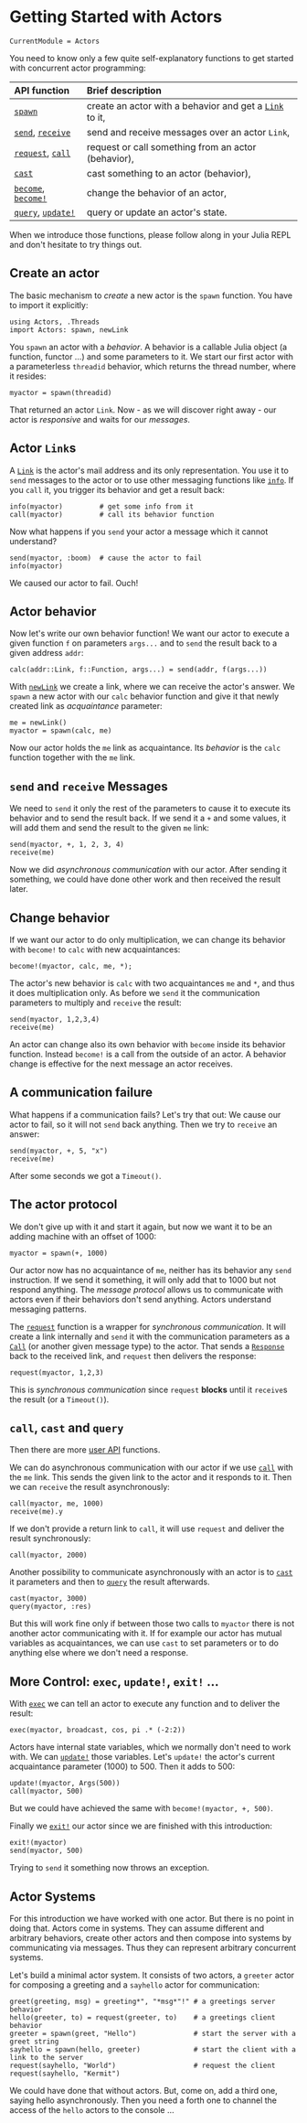 # Getting Started with Actors

```@meta
CurrentModule = Actors
```

You need to know only a few quite self-explanatory functions to get started with concurrent actor programming: 

| API function | Brief description |
|:-------------|:------------------|
| [`spawn`](@ref) | create an actor with a behavior and get a [`Link`](@ref) to it, |
| [`send`](@ref), [`receive`](@ref) | send and receive messages over an actor `Link`, |
| [`request`](@ref), [`call`](@ref) | request or call something from an actor (behavior), |
| [`cast`](@ref) | cast something to an actor (behavior), |
| [`become`](@ref), [`become!`](@ref) | change the behavior of an actor, |
| [`query`](@ref), [`update!`](@ref) | query or update an actor's state. |

When we introduce those functions, please follow along in your Julia REPL and don't hesitate to try things out.

## Create an actor

The basic mechanism to *create* a new actor is the `spawn` function. You have to import it explicitly:

```@repl intro
using Actors, .Threads
import Actors: spawn, newLink
```

You `spawn` an actor with a *behavior*. A behavior is a callable Julia object (a function, functor …) and some parameters to it. We start our first actor with a parameterless `threadid` behavior, which returns the thread number, where it resides:  

```@repl intro
myactor = spawn(threadid)
```

That returned an actor `Link`. Now - as we will discover right away - our actor is *responsive* and waits for our *messages*.

## Actor `Link`s

A [`Link`](@ref) is the actor's mail address and its only representation. You use it to `send` messages to the actor or to use other messaging functions like [`info`](@ref). If you `call` it, you trigger its behavior and get a result back:

```@repl intro
info(myactor)         # get some info from it
call(myactor)         # call its behavior function
```

Now what happens if you `send` your actor a message which it cannot understand?

```@repl intro
send(myactor, :boom)  # cause the actor to fail
info(myactor)
```

We caused our actor to fail. Ouch!

## Actor behavior

Now let's write our own behavior function! We want our actor to execute a given function `f` on parameters `args...` and to `send` the result back to a given address `addr`:

```@repl intro
calc(addr::Link, f::Function, args...) = send(addr, f(args...))
```

With [`newLink`](@ref) we create a link, where we can receive the actor's answer. We `spawn` a new actor with our `calc` behavior function and give it that newly created link as *acquaintance* parameter:

```@repl intro
me = newLink()
myactor = spawn(calc, me)
```

Now our actor holds the `me` link as acquaintance. Its *behavior* is the `calc` function together with the `me` link.

## `send` and `receive` Messages

We need to `send` it only the rest of the parameters to cause it to execute its behavior and to send the result back. If we send it a `+` and some values, it will add them and send the result to the given `me` link:

```@repl intro
send(myactor, +, 1, 2, 3, 4)
receive(me)
```

Now we did *asynchronous communication* with our actor. After sending it something, we could have done other work and then received the result later.

## Change behavior

If we want our actor to do only multiplication, we can change its behavior with `become!` to `calc` with new acquaintances:

```@repl intro
become!(myactor, calc, me, *);
```

The actor's new behavior is `calc` with two acquaintances `me` and `*`, and thus it does multiplication only. As before we `send` it the communication parameters to multiply and `receive` the result:

```@repl intro
send(myactor, 1,2,3,4)
receive(me)
```

An actor can change also its own behavior with `become` inside its behavior function. Instead `become!` is a call from the outside of an actor. A behavior change is effective for the next message an actor receives.

## A communication failure

What happens if a communication fails? Let's try that out: We cause our actor to fail, so it will not `send` back anything. Then we try to `receive` an answer:

```@repl intro
send(myactor, +, 5, "x")
receive(me)
```

After some seconds we got a `Timeout()`.

## The actor protocol

We don't give up with it and start it again, but now we want it to be an adding machine with an offset of 1000:

```@repl intro
myactor = spawn(+, 1000)
```

Our actor now has no acquaintance of `me`, neither has its behavior any `send` instruction. If we send it something, it will only add that to 1000 but not respond anything. The *message protocol* allows us to communicate with actors even if their behaviors don't send anything. Actors understand messaging patterns.

The [`request`](@ref) function is a wrapper for *synchronous communication*. It will create a link internally and `send` it with the communication parameters as a [`Call`](@ref) (or another given message type) to the actor. That sends a [`Response`](@ref) back to the received link, and `request` then delivers the response:

```@repl intro
request(myactor, 1,2,3)
```

This is *synchronous communication* since `request` **blocks** until it `receive`s the result (or a `Timeout()`).

## `call`, `cast` and `query`

Then there are more [user API](../api/user_api.md) functions.

We can do asynchronous communication with our actor if we use [`call`](@ref) with the `me` link. This sends the given link to the actor and it responds to it. Then we can `receive` the result asynchronously:

```@repl intro
call(myactor, me, 1000)
receive(me).y
```

If we don't provide a return link to `call`, it will use `request` and deliver the result synchronously:

```@repl intro
call(myactor, 2000)
```

Another possibility to communicate asynchronously with an actor is to [`cast`](@ref) it parameters and then to [`query`](@ref) the result afterwards.

```@repl intro
cast(myactor, 3000)
query(myactor, :res)
```

But this will work fine only if between those two calls to `myactor` there is not another actor communicating with it. If for example our actor has mutual variables as acquaintances, we can use `cast` to set parameters or to do anything else where we don't need a response.

## More Control: `exec`, `update!`, `exit!` …

With [`exec`](@ref) we can tell an actor to execute any function and to deliver the result:

```@repl intro
exec(myactor, broadcast, cos, pi .* (-2:2))
```

Actors have internal state variables, which we normally don't need to work with. We can [`update!`](@ref) those variables. Let's `update!` the actor's current acquaintance parameter (1000) to 500. Then it adds to 500:

```@repl intro
update!(myactor, Args(500))
call(myactor, 500)
```

But we could have achieved the same with `become!(myactor, +, 500)`.

Finally we [`exit!`](@ref) our actor since we are finished with this introduction:

```@repl intro
exit!(myactor)
send(myactor, 500)
```

Trying to `send` it something now throws an exception.

## Actor Systems

For this introduction we have worked with one actor. But there is no point in doing that. Actors come in systems. They can assume different and arbitrary behaviors, create other actors and then compose into systems by communicating via messages. Thus they can represent arbitrary concurrent systems.

Let's build a minimal actor system. It consists of two actors, a `greeter` actor for composing a greeting and a `sayhello` actor for communication:

```@repl intro
greet(greeting, msg) = greeting*", "*msg*"!" # a greetings server behavior
hello(greeter, to) = request(greeter, to)    # a greetings client behavior
greeter = spawn(greet, "Hello")              # start the server with a greet string
sayhello = spawn(hello, greeter)             # start the client with a link to the server
request(sayhello, "World")                   # request the client
request(sayhello, "Kermit")
```

We could have done that without actors. But, come on, add a third one, saying hello asynchronously. Then you need a forth one to channel the access of the `hello` actors to the console …
